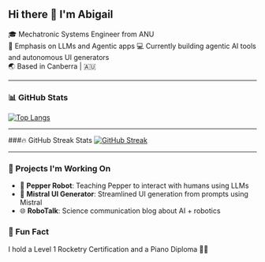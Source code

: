 ## Hi there 👋 I'm Abigail

🎓 Mechatronic Systems Engineer from ANU  
🧠 Emphasis on LLMs and Agentic apps
💻 Currently building agentic AI tools and autonomous UI generators  
🌏 Based in Canberra | 🇦🇺

---

### 📊 GitHub Stats

[![Top Langs](https://github-readme-stats.vercel.app/api/top-langs/?username=abigaillhiggins&layout=compact&langs_count=6&theme=tokyonight)](https://github.com/anuraghazra/github-readme-stats)


---

###🔥 GitHub Streak Stats
[![GitHub Streak](https://github-readme-streak-stats.herokuapp.com?user=abigaillhiggins&theme=tokyonight)](https://github.com/abigaillhiggins)

---




### 🔭 Projects I'm Working On

- 🤖 **Pepper Robot**: Teaching Pepper to interact with humans using LLMs
- 🧠 **Mistral UI Generator**: Streamlined UI generation from prompts using Mistral
- 🌐 **RoboTalk**: Science communication blog about AI + robotics



### 🎵 Fun Fact

I hold a Level 1 Rocketry Certification and a Piano Diploma 🎻🚀

